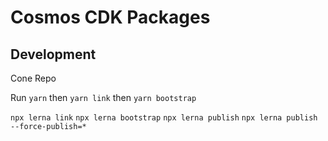 # Cosmos CDK Packages

## Development

Cone Repo

Run `yarn` then `yarn link` then `yarn bootstrap`

<!-- FIXME: -->

`npx lerna link`
`npx lerna bootstrap`
`npx lerna publish`
`npx lerna publish --force-publish=*`
